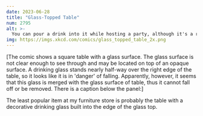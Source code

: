 ```yaml
---
date: 2023-06-28
title: "Glass-Topped Table"
num: 2795
alt: >-
  You can pour a drink into it while hosting a party, although it's a real pain to fit in the dishwasher afterward.
img: https://imgs.xkcd.com/comics/glass_topped_table_2x.png
---
```

[The comic shows a square table with a glass surface. The glass surface is not clear enough to see through and may be located on top of an opaque surface. A drinking glass stands nearly half-way over the right edge of the table, so it looks like it is in 'danger' of falling. Apparently, however, it seems that this glass is merged with the glass surface of table, thus it cannot fall off or be removed. There is a caption below the panel:]

The least popular item at my furniture store is probably the table with a decorative drinking glass built into the edge of the glass top.